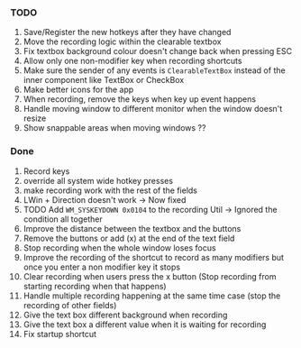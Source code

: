 ﻿### TODO

1. Save/Register the new hotkeys after they have changed
1. Move the recording logic within the clearable textbox
1. Fix textbox background colour doesn't change back when pressing ESC
1. Allow only one non-modifier key when recording shortcuts
1. Make sure the sender of any events is `ClearableTextBox` instead of the inner component like TextBox or CheckBox
1. Make better icons for the app
1. When recording, remove the keys when key up event happens
1. Handle moving window to different monitor when the window doesn't resize
1. Show snappable areas when moving windows ??



### Done
1. Record keys
2. override all system wide hotkey presses
3. make recording work with the rest of the fields
1. LWin + Direction doesn't work -> Now fixed
1. TODO Add `WM_SYSKEYDOWN 0x0104` to the recording Util -> Ignored the condition all together
1. Improve the distance between the textbox and the buttons
1. Remove the buttons or add (x) at the end of the text field
1. Stop recording when the whole window loses focus
1. Improve the recording of the shortcut to record as many modifiers but once you enter a non modifier key it stops
1. Clear recording when users press the x button (Stop recording from starting recording when that happens)
1. Handle multiple recording happening at the same time case (stop the recording of other fields)
1. Give the text box different background when recording
1. Give the text box a different value when it is waiting for recording
1. Fix startup shortcut